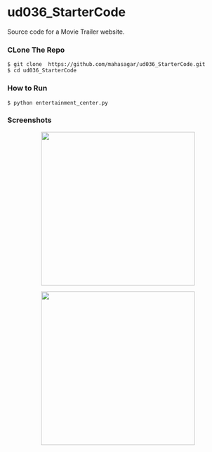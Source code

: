 # ud036_StarterCode
Source code for a Movie Trailer website.

### CLone The Repo
    $ git clone  https://github.com/mahasagar/ud036_StarterCode.git
    $ cd ud036_StarterCode

### How to Run
    $ python entertainment_center.py

  
### Screenshots
<p align="center">
  <img src="https://res.cloudinary.com/mahasagar/image/upload/v1556750646/Screenshot_from_2019-05-02_04-08-50_kr2iop.png" width="350"/>
</p>
<p align="center">
  <img src="https://res.cloudinary.com/mahasagar/image/upload/v1556750646/Screenshot_from_2019-05-02_04-08-59_dk7kft.png" width="350"/>
</p>